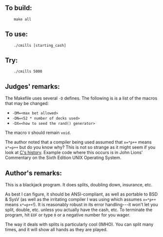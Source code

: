 ## To build:

```<!---sh-->
    make all
```


## To use:

```<!---sh-->
    ./cmills [starting_cash]
```


## Try:

```<!---sh-->
    ./cmills 5000
```


## Judges' remarks:

The Makefile uses several `-D` defines. The following is is a list of the macros
that may be changed:

- `-DM=<max bet allowed>`
- `-DN=<52 * number of decks used>`
- `-DX=<how to seed the rand() generator>`

The macro `V` should remain `void`.

The author noted that a compiler being used assumed that `x=*p++` means `x*=p++`
but do you know why? This is not so strange as it might seem if you look at [C's
history](https://www.bell-labs.com/usr/dmr/www/chist.html). Example code where
this occurs is in John Lions' Commentary on the Sixth Edition UNIX Operating System.


## Author's remarks:

This is a blackjack program.  It does splits, doubling down, insurance, etc.

As best I can figure, it should be ANSI-compliant, as well as portable to BSD &
SysV (as well as the irritating compiler I was using which assumes `x=*p++`
means `x*=p++`!).  It is reasonably robust in its error handling---it won't let
you split, double, etc. unless you actually have the cash, etc.  To terminate
the program, hit `EOF` or type `0` or a negative number for you wager.

The way it deals with splits is particularly cool (IMHO).  You can split many
times, and it will show all hands as they are played.


<!--

    Copyright © 1984-2024 by Landon Curt Noll. All Rights Reserved.

    You are free to share and adapt this file under the terms of this license:

	Creative Commons Attribution-ShareAlike 4.0 International (CC BY-SA 4.0)

    For more information, see:

	https://creativecommons.org/licenses/by-sa/4.0/

-->
